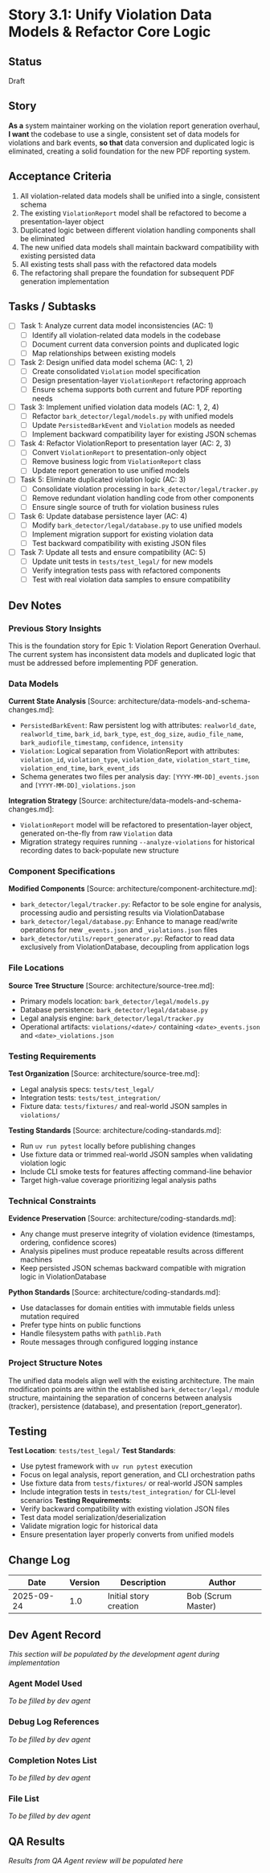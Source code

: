 # Story 3.1: Unify Violation Data Models & Refactor Core Logic

## Status
Draft

## Story
**As a** system maintainer working on the violation report generation overhaul,
**I want** the codebase to use a single, consistent set of data models for violations and bark events,
**so that** data conversion and duplicated logic is eliminated, creating a solid foundation for the new PDF reporting system.

## Acceptance Criteria
1. All violation-related data models shall be unified into a single, consistent schema
2. The existing `ViolationReport` model shall be refactored to become a presentation-layer object
3. Duplicated logic between different violation handling components shall be eliminated
4. The new unified data models shall maintain backward compatibility with existing persisted data
5. All existing tests shall pass with the refactored data models
6. The refactoring shall prepare the foundation for subsequent PDF generation implementation

## Tasks / Subtasks
- [ ] Task 1: Analyze current data model inconsistencies (AC: 1)
  - [ ] Identify all violation-related data models in the codebase
  - [ ] Document current data conversion points and duplicated logic
  - [ ] Map relationships between existing models
- [ ] Task 2: Design unified data model schema (AC: 1, 2)
  - [ ] Create consolidated `Violation` model specification
  - [ ] Design presentation-layer `ViolationReport` refactoring approach
  - [ ] Ensure schema supports both current and future PDF reporting needs
- [ ] Task 3: Implement unified violation data models (AC: 1, 2, 4)
  - [ ] Refactor `bark_detector/legal/models.py` with unified models
  - [ ] Update `PersistedBarkEvent` and `Violation` models as needed
  - [ ] Implement backward compatibility layer for existing JSON schemas
- [ ] Task 4: Refactor ViolationReport to presentation layer (AC: 2, 3)
  - [ ] Convert `ViolationReport` to presentation-only object
  - [ ] Remove business logic from `ViolationReport` class
  - [ ] Update report generation to use unified models
- [ ] Task 5: Eliminate duplicated violation logic (AC: 3)
  - [ ] Consolidate violation processing in `bark_detector/legal/tracker.py`
  - [ ] Remove redundant violation handling code from other components
  - [ ] Ensure single source of truth for violation business rules
- [ ] Task 6: Update database persistence layer (AC: 4)
  - [ ] Modify `bark_detector/legal/database.py` to use unified models
  - [ ] Implement migration support for existing violation data
  - [ ] Test backward compatibility with existing JSON files
- [ ] Task 7: Update all tests and ensure compatibility (AC: 5)
  - [ ] Update unit tests in `tests/test_legal/` for new models
  - [ ] Verify integration tests pass with refactored components
  - [ ] Test with real violation data samples to ensure compatibility

## Dev Notes

### Previous Story Insights
This is the foundation story for Epic 1: Violation Report Generation Overhaul. The current system has inconsistent data models and duplicated logic that must be addressed before implementing PDF generation.

### Data Models
**Current State Analysis** [Source: architecture/data-models-and-schema-changes.md]:
- `PersistedBarkEvent`: Raw persistent log with attributes: `realworld_date`, `realworld_time`, `bark_id`, `bark_type`, `est_dog_size`, `audio_file_name`, `bark_audiofile_timestamp`, `confidence`, `intensity`
- `Violation`: Logical separation from ViolationReport with attributes: `violation_id`, `violation_type`, `violation_date`, `violation_start_time`, `violation_end_time`, `bark_event_ids`
- Schema generates two files per analysis day: `[YYYY-MM-DD]_events.json` and `[YYYY-MM-DD]_violations.json`

**Integration Strategy** [Source: architecture/data-models-and-schema-changes.md]:
- `ViolationReport` model will be refactored to presentation-layer object, generated on-the-fly from raw `Violation` data
- Migration strategy requires running `--analyze-violations` for historical recording dates to back-populate new structure

### Component Specifications
**Modified Components** [Source: architecture/component-architecture.md]:
- `bark_detector/legal/tracker.py`: Refactor to be sole engine for analysis, processing audio and persisting results via ViolationDatabase
- `bark_detector/legal/database.py`: Enhance to manage read/write operations for new `_events.json` and `_violations.json` files
- `bark_detector/utils/report_generator.py`: Refactor to read data exclusively from ViolationDatabase, decoupling from application logs

### File Locations
**Source Tree Structure** [Source: architecture/source-tree.md]:
- Primary models location: `bark_detector/legal/models.py`
- Database persistence: `bark_detector/legal/database.py`
- Legal analysis engine: `bark_detector/legal/tracker.py`
- Operational artifacts: `violations/<date>/` containing `<date>_events.json` and `<date>_violations.json`

### Testing Requirements
**Test Organization** [Source: architecture/source-tree.md]:
- Legal analysis specs: `tests/test_legal/`
- Integration tests: `tests/test_integration/`
- Fixture data: `tests/fixtures/` and real-world JSON samples in `violations/`

**Testing Standards** [Source: architecture/coding-standards.md]:
- Run `uv run pytest` locally before publishing changes
- Use fixture data or trimmed real-world JSON samples when validating violation logic
- Include CLI smoke tests for features affecting command-line behavior
- Target high-value coverage prioritizing legal analysis paths

### Technical Constraints
**Evidence Preservation** [Source: architecture/coding-standards.md]:
- Any change must preserve integrity of violation evidence (timestamps, ordering, confidence scores)
- Analysis pipelines must produce repeatable results across different machines
- Keep persisted JSON schemas backward compatible with migration logic in ViolationDatabase

**Python Standards** [Source: architecture/coding-standards.md]:
- Use dataclasses for domain entities with immutable fields unless mutation required
- Prefer type hints on public functions
- Handle filesystem paths with `pathlib.Path`
- Route messages through configured logging instance

### Project Structure Notes
The unified data models align well with the existing architecture. The main modification points are within the established `bark_detector/legal/` module structure, maintaining the separation of concerns between analysis (tracker), persistence (database), and presentation (report_generator).

## Testing
**Test Location**: `tests/test_legal/`
**Test Standards**:
- Use pytest framework with `uv run pytest` execution
- Focus on legal analysis, report generation, and CLI orchestration paths
- Use fixture data from `tests/fixtures/` or real-world JSON samples
- Include integration tests in `tests/test_integration/` for CLI-level scenarios
**Testing Requirements**:
- Verify backward compatibility with existing violation JSON files
- Test data model serialization/deserialization
- Validate migration logic for historical data
- Ensure presentation layer properly converts from unified models

## Change Log
| Date | Version | Description | Author |
|------|---------|-------------|---------|
| 2025-09-24 | 1.0 | Initial story creation | Bob (Scrum Master) |

## Dev Agent Record
*This section will be populated by the development agent during implementation*

### Agent Model Used
*To be filled by dev agent*

### Debug Log References
*To be filled by dev agent*

### Completion Notes List
*To be filled by dev agent*

### File List
*To be filled by dev agent*

## QA Results
*Results from QA Agent review will be populated here*